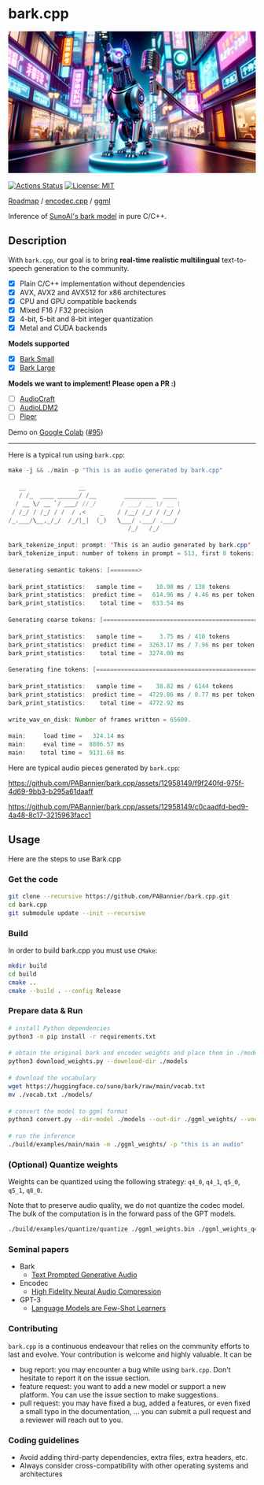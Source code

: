 # bark.cpp

![bark.cpp](./assets/banner.png)

[![Actions Status](https://github.com/PABannier/bark.cpp/actions/workflows/build.yml/badge.svg)](https://github.com/PABannier/bark.cpp/actions)
[![License: MIT](https://img.shields.io/badge/license-MIT-blue.svg)](https://opensource.org/licenses/MIT)

[Roadmap](https://github.com/users/PABannier/projects/1) / [encodec.cpp](https://github.com/PABannier/encodec.cpp) / [ggml](https://github.com/ggerganov/ggml)

Inference of [SunoAI's bark model](https://github.com/suno-ai/bark) in pure C/C++.

## Description

With `bark.cpp`, our goal is to bring **real-time realistic multilingual** text-to-speech generation to the community.

- [x] Plain C/C++ implementation without dependencies
- [x] AVX, AVX2 and AVX512 for x86 architectures
- [x] CPU and GPU compatible backends
- [x] Mixed F16 / F32 precision
- [x] 4-bit, 5-bit and 8-bit integer quantization
- [x] Metal and CUDA backends

**Models supported**

- [x] [Bark Small](https://huggingface.co/suno/bark-small)
- [x] [Bark Large](https://huggingface.co/suno/bark)

**Models we want to implement! Please open a PR :)**

- [ ] [AudioCraft](https://audiocraft.metademolab.com/)
- [ ] [AudioLDM2](https://audioldm.github.io/audioldm2/)
- [ ] [Piper](https://github.com/rhasspy/piper)

Demo on [Google Colab](https://colab.research.google.com/drive/1JVtJ6CDwxtKfFmEd8J4FGY2lzdL0d0jT?usp=sharing) ([#95](https://github.com/PABannier/bark.cpp/issues/95))

---

Here is a typical run using `bark.cpp`:

```java
make -j && ./main -p "This is an audio generated by bark.cpp"

   __               __
   / /_  ____ ______/ /__        _________  ____
  / __ \/ __ `/ ___/ //_/       / ___/ __ \/ __ \
 / /_/ / /_/ / /  / ,<    _    / /__/ /_/ / /_/ /
/_.___/\__,_/_/  /_/|_|  (_)   \___/ .___/ .___/
                                  /_/   /_/

bark_tokenize_input: prompt: 'This is an audio generated by bark.cpp'
bark_tokenize_input: number of tokens in prompt = 513, first 8 tokens: 20795 20172 20199 33733 58966 20203 28169 20222

Generating semantic tokens: [========>                                          ] (17%)

bark_print_statistics:   sample time =    10.98 ms / 138 tokens
bark_print_statistics:  predict time =   614.96 ms / 4.46 ms per token
bark_print_statistics:    total time =   633.54 ms

Generating coarse tokens: [==================================================>] (100%)

bark_print_statistics:   sample time =     3.75 ms / 410 tokens
bark_print_statistics:  predict time =  3263.17 ms / 7.96 ms per token
bark_print_statistics:    total time =  3274.00 ms

Generating fine tokens: [==================================================>] (100%)

bark_print_statistics:   sample time =    38.82 ms / 6144 tokens
bark_print_statistics:  predict time =  4729.86 ms / 0.77 ms per token
bark_print_statistics:    total time =  4772.92 ms

write_wav_on_disk: Number of frames written = 65600.

main:     load time =   324.14 ms
main:     eval time =  8806.57 ms
main:    total time =  9131.68 ms
```

Here are typical audio pieces generated by `bark.cpp`:

https://github.com/PABannier/bark.cpp/assets/12958149/f9f240fd-975f-4d69-9bb3-b295a61daaff

https://github.com/PABannier/bark.cpp/assets/12958149/c0caadfd-bed9-4a48-8c17-3215963facc1

## Usage

Here are the steps to use Bark.cpp

### Get the code

```bash
git clone --recursive https://github.com/PABannier/bark.cpp.git
cd bark.cpp
git submodule update --init --recursive
```

### Build

In order to build bark.cpp you must use `CMake`:

```bash
mkdir build
cd build
cmake ..
cmake --build . --config Release
```

### Prepare data & Run

```bash
# install Python dependencies
python3 -m pip install -r requirements.txt

# obtain the original bark and encodec weights and place them in ./models
python3 download_weights.py --download-dir ./models

# download the vocabulary
wget https://huggingface.co/suno/bark/raw/main/vocab.txt
mv ./vocab.txt ./models/

# convert the model to ggml format
python3 convert.py --dir-model ./models --out-dir ./ggml_weights/ --vocab-path ./models

# run the inference
./build/examples/main/main -m ./ggml_weights/ -p "this is an audio"
```

### (Optional) Quantize weights

Weights can be quantized using the following strategy: `q4_0`, `q4_1`, `q5_0`, `q5_1`, `q8_0`.

Note that to preserve audio quality, we do not quantize the codec model. The bulk of the computation is in the forward pass of the GPT models.

```bash
./build/examples/quantize/quantize ./ggml_weights.bin ./ggml_weights_q4.bin q4_0
```

### Seminal papers

- Bark
  - [Text Prompted Generative Audio](https://github.com/suno-ai/bark)
- Encodec
  - [High Fidelity Neural Audio Compression](https://arxiv.org/abs/2210.13438)
- GPT-3
  - [Language Models are Few-Shot Learners](https://arxiv.org/abs/2005.14165)

### Contributing

`bark.cpp` is a continuous endeavour that relies on the community efforts to last and evolve. Your contribution is welcome and highly valuable. It can be

- bug report: you may encounter a bug while using `bark.cpp`. Don't hesitate to report it on the issue section.
- feature request: you want to add a new model or support a new platform. You can use the issue section to make suggestions.
- pull request: you may have fixed a bug, added a features, or even fixed a small typo in the documentation, ... you can submit a pull request and a reviewer will reach out to you.

### Coding guidelines

- Avoid adding third-party dependencies, extra files, extra headers, etc.
- Always consider cross-compatibility with other operating systems and architectures

